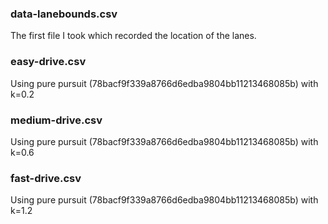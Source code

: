 ### data-lanebounds.csv
The first file I took which recorded the location of the lanes.

### easy-drive.csv
Using pure pursuit (78bacf9f339a8766d6edba9804bb11213468085b) with k=0.2

### medium-drive.csv
Using pure pursuit (78bacf9f339a8766d6edba9804bb11213468085b) with k=0.6

### fast-drive.csv
Using pure pursuit (78bacf9f339a8766d6edba9804bb11213468085b) with k=1.2
